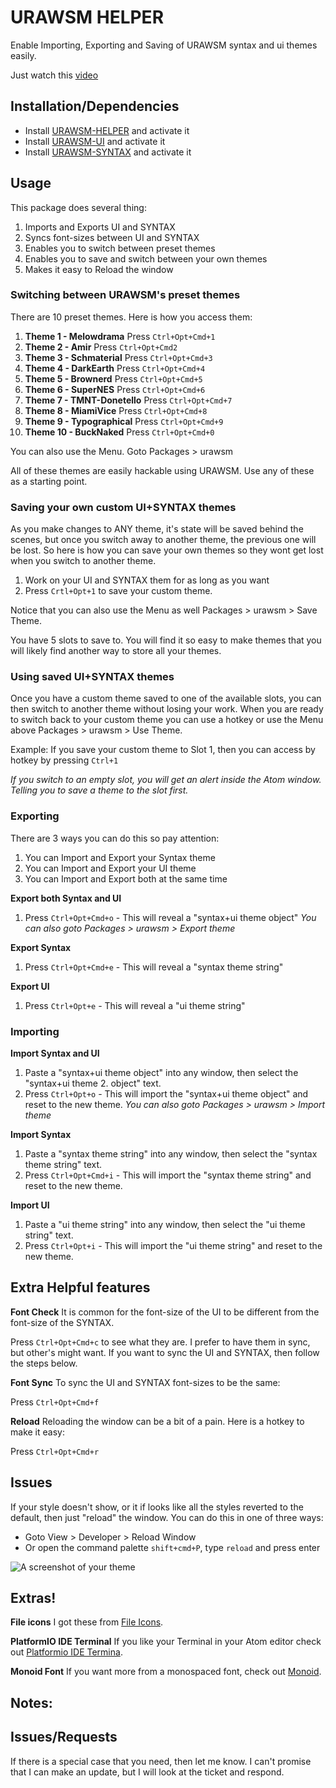 # URAWSM HELPER

Enable Importing, Exporting and Saving of URAWSM syntax and ui themes easily.

Just watch this [video]()


## Installation/Dependencies
- Install [URAWSM-HELPER]() and activate it
- Install [URAWSM-UI]() and activate it
- Install [URAWSM-SYNTAX]() and activate it


## Usage
This package does several thing:
1. Imports and Exports UI and SYNTAX
1. Syncs font-sizes between UI and SYNTAX
1. Enables you to switch between preset themes
1. Enables you to save and switch between your own themes
1. Makes it easy to Reload the window

### Switching between URAWSM's preset themes
There are 10 preset themes. Here is how you access them:

1. **Theme 1 - Melowdrama**     Press `Ctrl+Opt+Cmd+1`
1. **Theme 2 - Amir**           Press `Ctrl+Opt+Cmd2`
1. **Theme 3 - Schmaterial**    Press `Ctrl+Opt+Cmd+3`
1. **Theme 4 - DarkEarth**      Press `Ctrl+Opt+Cmd+4`
1. **Theme 5 - Brownerd**       Press `Ctrl+Opt+Cmd+5`
1. **Theme 6 - SuperNES**       Press `Ctrl+Opt+Cmd+6`
1. **Theme 7 - TMNT-Donetello** Press `Ctrl+Opt+Cmd+7`
1. **Theme 8 - MiamiVice**      Press `Ctrl+Opt+Cmd+8`
1. **Theme 9 - Typographical**  Press `Ctrl+Opt+Cmd+9`
1. **Theme 10 - BuckNaked**     Press `Ctrl+Opt+Cmd+0`

You can also use the Menu. Goto Packages > urawsm

All of these themes are easily hackable using URAWSM. Use any of these as a starting point.


### Saving your own custom UI+SYNTAX themes
As you make changes to ANY theme, it's state will be saved behind the scenes, but once you switch away to another theme, the previous one will be lost. So here is how you can save your own themes so they wont get lost when you switch to another theme.

1. Work on your UI and SYNTAX them for as long as you want
1. Press `Crtl+Opt+1` to save your custom theme.

Notice that you can also use the Menu as well Packages > urawsm > Save Theme.

You have 5 slots to save to. You will find it so easy to make themes that you will likely find another way to store all your themes.


### Using saved  UI+SYNTAX themes
Once you have a custom theme saved to one of the available slots, you can then switch to another theme without losing your work. When you are ready to switch back to your custom theme you can use a hotkey or use the Menu above Packages > urawsm > Use Theme.

Example: If you save your custom theme to Slot 1, then you can access by hotkey by pressing `Ctrl+1`

*If you switch to an empty slot, you will get an alert inside the Atom window. Telling you to save a theme to the slot first.*


### Exporting
There are 3 ways you can do this so pay attention:
1. You can Import and Export your Syntax theme
1. You can Import and Export your UI theme
1. You can Import and Export both at the same time

**Export both Syntax and UI**
1. Press `Ctrl+Opt+Cmd+o` - This will reveal a "syntax+ui theme object"
*You can also goto Packages > urawsm > Export theme*

**Export Syntax**
1. Press `Ctrl+Opt+Cmd+e` - This will reveal a "syntax theme string"

**Export UI**
1. Press `Ctrl+Opt+e` - This will reveal a "ui theme string"


### Importing
**Import Syntax and UI**
1. Paste a "syntax+ui theme object" into any window, then select the "syntax+ui theme 2. object" text.
2. Press `Ctrl+Opt+o` - This will import the "syntax+ui theme object" and reset to the new theme.
*You can also goto Packages > urawsm > Import theme*

**Import Syntax**
1. Paste a "syntax theme string" into any window, then select the "syntax theme string" text.
2. Press `Ctrl+Opt+Cmd+i` - This will import the "syntax theme string" and reset to the new theme.

**Import UI**
1. Paste a "ui theme string" into any window, then select the "ui theme string" text.
2. Press `Ctrl+Opt+i` - This will import the "ui theme string" and reset to the new theme.


## Extra Helpful features
**Font Check**
It is common for the font-size of the UI to be different from the font-size of the SYNTAX.

Press `Ctrl+Opt+Cmd+c` to see what they are. I prefer to have them in sync, but other's might want. If you want to sync the UI and SYNTAX, then follow the steps below.

**Font Sync**
To sync the UI and SYNTAX font-sizes to be the same:

Press `Ctrl+Opt+Cmd+f`

**Reload**
Reloading the window can be a bit of a pain. Here is a hotkey to make it easy:

Press `Ctrl+Opt+Cmd+r`


## Issues
If your style doesn't show, or it if looks like all the styles reverted to the default, then just "reload" the window. You can do this in one of three ways:

- Goto View > Developer > Reload Window
- Or open the command palette `shift+cmd+P`, type `reload` and press enter


![A screenshot of your theme](https://f.cloud.github.com/assets/69169/2289498/4c3cb0ec-a009-11e3-8dbd-077ee11741e5.gif)

## Extras!

**File icons**
I got these from [File Icons](https://atom.io/packages/file-icons).

**PlatformIO IDE Terminal**
If you like your Terminal in your Atom editor check out [Platformio IDE Termina](https://atom.io/packages/platformio-ide-terminal).

**Monoid Font**
If you want more from a monospaced font, check out [Monoid](https://larsenwork.com/monoid/).


## Notes:

## Issues/Requests
If there is a special case that you need, then let me know. I can't promise that I can make an update, but I will look at the ticket and respond.
